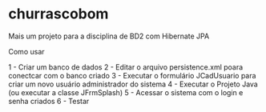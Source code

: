 # churrascobom
Mais um projeto para a disciplina de BD2 com Hibernate JPA

Como usar

1 - Criar um banco de dados
2 - Editar o arquivo persistence.xml poara conectcar com o banco criado
3 - Executar o formulário JCadUsuario para criar um  novo usuário administrador do sistema
4 - Executar o Projeto Java (ou executar a classe JFrmSplash)
5 - Acessar o sistema com o login e senha criados
6 - Testar
